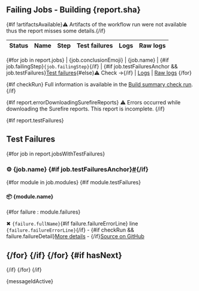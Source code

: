 ## Failing Jobs - Building {report.sha}

{#if !artifactsAvailable}:warning: Artifacts of the workflow run were not available thus the report misses some details.{/if}

| Status | Name | Step | Test failures | Logs | Raw logs |
| :-:  | --  | --  | :-:  | :-:  | :-:  |
{#for job in report.jobs}
| {job.conclusionEmoji} | {job.name} | {#if job.failingStep}`{job.failingStep}`{/if} | {#if job.testFailuresAnchor && job.testFailures}[Test failures](#user-content-{job.testFailuresAnchor}){#else}:warning: Check →{/if} | [Logs]({job.url}) | [Raw logs]({job.rawLogsUrl})
{/for}

{#if checkRun}
Full information is available in the [Build summary check run]({checkRun.htmlUrl}).
{/if}

{#if report.errorDownloadingSurefireReports}
:warning: Errors occurred while downloading the Surefire reports. This report is incomplete.
{/if}

{#if report.testFailures}
## Test Failures

{#for job in report.jobsWithTestFailures}
### :gear: {job.name} {#if job.testFailuresAnchor}<a href="#user-content-{job.testFailuresAnchor}" id="{job.testFailuresAnchor}">#</a>{/if}
{#for module in job.modules}
{#if module.testFailures}
#### :package: {module.name}

{#for failure : module.failures}
<p>✖ <code>{failure.fullName}</code>{#if failure.failureErrorLine} line <code>{failure.failureErrorLine}</code>{/if} - {#if checkRun && failure.failureDetail}<a href="{checkRun.htmlUrl}#user-content-test-failure-{failure.fullClassName.toLowerCase}-{count}">More details</a> - {/if}<a href="{failure.shortenedFailureUrl}">Source on GitHub</a></p>

{/for}
{/if}
{/for}
{#if hasNext}
---
{/if}
{/for}
{/if}

{messageIdActive}